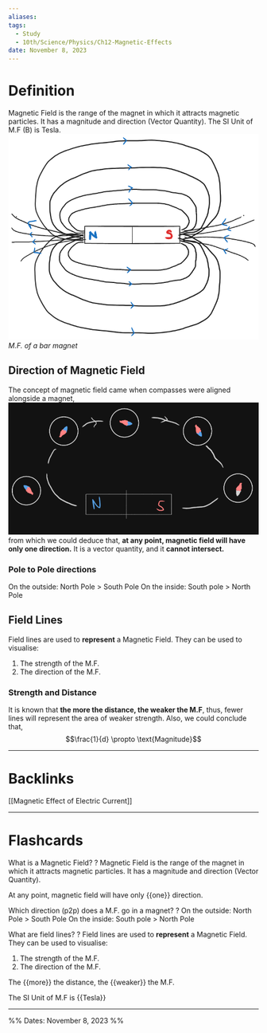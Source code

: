 ```yaml
---
aliases: 
tags:
  - Study
  - 10th/Science/Physics/Ch12-Magnetic-Effects
date: November 8, 2023
---
```

# Definition
Magnetic Field is the range of the magnet in which it attracts magnetic particles. It has a magnitude and direction (Vector Quantity). The SI Unit of M.F (B) is Tesla.
![600](assets/pasted-image-20231108195940-ec2c4ccfe9522f1367654eac4424a1e9.png)
*M.F. of a bar magnet*
## Direction of Magnetic Field
The concept of magnetic field came when compasses were aligned alongside a magnet,
![500](assets/pasted-image-20231108200333-4abbd86988bddbdf55b8ba1adf7d250c.png)
from which we could deduce that, **at any point, magnetic field will have only one direction.** It is a vector quantity, and it **cannot intersect.**  
### Pole to Pole directions
On the outside: North Pole > South Pole
On the inside: South pole > North Pole
## Field Lines
Field lines are used to **represent** a Magnetic Field. 
They can be used to visualise:
1. The strength of the M.F.
2. The direction of the M.F.
### Strength and Distance
It is known that **the more the distance, the weaker the M.F**, thus, fewer lines will represent the area of weaker strength.
Also, we could conclude that, 
$$\frac{1}{d} \propto \text{Magnitude}$$

---
# Backlinks
[[Magnetic Effect of Electric Current]]

---
# Flashcards

What is a Magnetic Field?
?
Magnetic Field is the range of the magnet in which it attracts magnetic particles. It has a magnitude and direction (Vector Quantity).
<!--SR:!2024-04-13,67,233-->

At any point, magnetic field will have only {{one}} direction.
<!--SR:!2024-05-13,118,285-->

Which direction (p2p) does a M.F. go in a magnet?
?
On the outside: North Pole > South Pole
On the inside: South pole > North Pole
<!--SR:!2024-03-18,71,265-->

What are field lines?
?
Field lines are used to **represent** a Magnetic Field.
They can be used to visualise:
1. The strength of the M.F.
2. The direction of the M.F.
<!--SR:!2024-05-14,97,260-->

The {{more}} the distance, the {{weaker}} the M.F.
<!--SR:!2024-05-02,111,287!2024-06-25,144,293-->

The SI Unit of M.F is {{Tesla}}
<!--SR:!2024-04-05,94,282-->



---

%%
Dates: November 8, 2023
%%